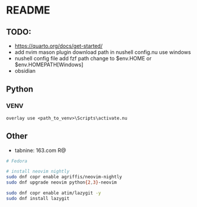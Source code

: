 # README

## TODO:

- https://quarto.org/docs/get-started/
- add nvim mason plugin download path in nushell config.nu use windows
- nushell config file add fzf path change to $env.HOME or $env.HOMEPATH[Windows]
- obsidian

## Python

### VENV

```nushell
overlay use <path_to_venv>\Scripts\activate.nu
```

## Other

- tabnine: 163.com R@

```bash
# Fedora

# install neovim nightly
sudo dnf copr enable agriffis/neovim-nightly
sudo dnf upgrade neovim python{2,3}-neovim

sudo dnf copr enable atim/lazygit -y
sudo dnf install lazygit
```
